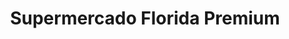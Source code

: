 ---
title: "Supermercado Florida Premium"
url: /bogota/supermercado-florida-premium/
shop: frutería
---